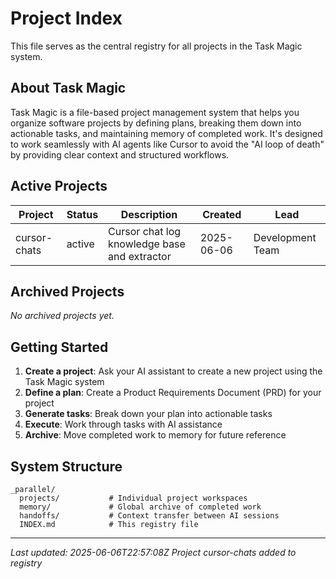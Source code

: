 # Project Index

This file serves as the central registry for all projects in the Task Magic system.

## About Task Magic

Task Magic is a file-based project management system that helps you organize software projects by defining plans, breaking them down into actionable tasks, and maintaining memory of completed work. It's designed to work seamlessly with AI agents like Cursor to avoid the "AI loop of death" by providing clear context and structured workflows.

## Active Projects

| Project      | Status | Description                                  | Created    | Lead             |
| ------------ | ------ | -------------------------------------------- | ---------- | ---------------- |
| cursor-chats | active | Cursor chat log knowledge base and extractor | 2025-06-06 | Development Team |

## Archived Projects

_No archived projects yet._

## Getting Started

1. **Create a project**: Ask your AI assistant to create a new project using the Task Magic system
2. **Define a plan**: Create a Product Requirements Document (PRD) for your project
3. **Generate tasks**: Break down your plan into actionable tasks
4. **Execute**: Work through tasks with AI assistance
5. **Archive**: Move completed work to memory for future reference

## System Structure

```
_parallel/
  projects/           # Individual project workspaces
  memory/             # Global archive of completed work
  handoffs/           # Context transfer between AI sessions
  INDEX.md            # This registry file
```

---

_Last updated: 2025-06-06T22:57:08Z_
_Project cursor-chats added to registry_
